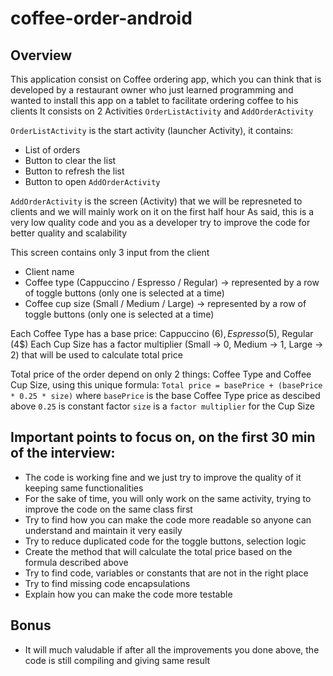 # coffee-order-android

## Overview
This application consist on Coffee ordering app, which you can think that is developed by a restaurant owner who just learned 
programming and wanted to install this app on a tablet to facilitate ordering coffee to his clients
It consists on 2 Activities `OrderListActivity` and `AddOrderActivity` 

`OrderListActivity` is the start activity (launcher Activity), it contains:
- List of orders
- Button to clear the list
- Button to refresh the list
- Button to open `AddOrderActivity`

`AddOrderActivity` is the screen (Activity) that we will be represneted to clients and we will mainly work on it on the first half hour
As said, this is a very low quality code and you as a developer try to improve the code for better quality and scalability

This screen contains only 3 input from the client
- Client name
- Coffee type (Cappuccino / Espresso / Regular) -> represented by a row of toggle buttons (only one is selected at a time)
- Coffee cup size (Small / Medium / Large) -> represented by a row of toggle buttons (only one is selected at a time)

Each Coffee Type has a base price: Cappuccino (6$), Espresso (5$), Regular (4$)
Each Cup Size has a factor multiplier (Small -> 0, Medium -> 1, Large -> 2) that will be used to calculate total price

Total price of the order depend on only 2 things: Coffee Type and Coffee Cup Size, using this unique formula:
`Total price = basePrice + (basePrice * 0.25 * size)` 
where `basePrice` is the base Coffee Type price as descibed above
`0.25` is constant factor
`size` is a `factor multiplier` for the Cup Size

## Important points to focus on, on the first 30 min of the interview:
- The code is working fine and we just try to improve the quality of it keeping same functionalities
- For the sake of time, you will only work on the same activity, trying to improve the code on the same class first
- Try to find how you can make the code more readable so anyone can understand and maintain it very easily
- Try to reduce duplicated code for the toggle buttons, selection logic
- Create the method that will calculate the total price based on the formula described above
- Try to find code, variables or constants that are not in the right place
- Try to find missing code encapsulations
- Explain how you can make the code more testable

## Bonus
- It will much valudable if after all the improvements you done above, the code is still compiling and giving same result
